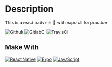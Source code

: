 # Description
This is a react native ⚛️ 📱 with expo cli for practice

![Github](https://github.com/zearkiatos/react-native-expo-app/actions/workflows/action.yml/badge.svg)
![GitlabCI](https://gitlab.com/caprilespe/react-native-expo-app/badges/develop/pipeline.svg)
![TravisCI](https://api.travis-ci.com/zearkiatos/react-native-expo-app.svg?branch=develop)

## Make With
[![React Native](https://img.shields.io/badge/React%20Native-5ccfee?style=for-the-badge&logo=react&logoColor=white&labelColor=000000)]()
[![Expo](https://img.shields.io/badge/expo-000000?style=for-the-badge&logo=expo&logoColor=white&labelColor=000000)]()
[![JavaScript](https://img.shields.io/badge/javascript-ead547?style=for-the-badge&logo=javascript&logoColor=white&labelColor=000000)]()